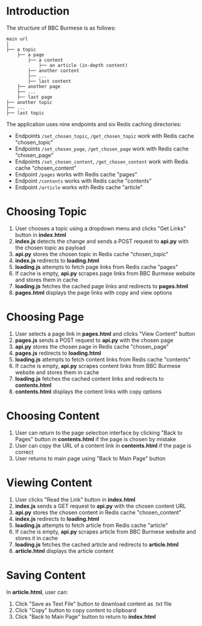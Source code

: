 Introduction
============
The structure of BBC Burmese is as follows:
```
main url
│
├── a topic
    ├── a page
        ├── a content
            ├── an article (in-depth content)
        ├── another content
        ├── ...
        ├── last content
    ├── another page
    ├── ...
    ├── last page
├── another topic
├── ...
├── last topic
```

The application uses nine endpoints and six Redis caching directories:

- Endpoints `/set_chosen_topic`, `/get_chosen_topic` work with Redis cache "chosen_topic"
- Endpoints `/set_chosen_page`, `/get_chosen_page` work with Redis cache "chosen_page"
- Endpoints `/set_chosen_content`, `/get_chosen_content` work with Redis cache "chosen_content"
- Endpoint `/pages` works with Redis cache "pages"
- Endpoint `/contents` works with Redis cache "contents"
- Endpoint `/article` works with Redis cache "article"


Choosing Topic
==============
1. User chooses a topic using a dropdown menu and clicks "Get Links" button in **index.html**
2. **index.js** detects the change and sends a POST request to **api.py** with the chosen topic as payload
3. **api.py** stores the chosen topic in Redis cache "chosen_topic"
4. **index.js** redirects to **loading.html**
5. **loading.js** attempts to fetch page links from Redis cache "pages"
6. If cache is empty, **api.py** scrapes page links from BBC Burmese website and stores them in cache
7. **loading.js** fetches the cached page links and redirects to **pages.html**
8. **pages.html** displays the page links with copy and view options


Choosing Page
=============
1. User selects a page link in **pages.html** and clicks "View Content" button
2. **pages.js** sends a POST request to **api.py** with the chosen page
3. **api.py** stores the chosen page in Redis cache "chosen_page"
4. **pages.js** redirects to **loading.html**
5. **loading.js** attempts to fetch content links from Redis cache "contents"
6. If cache is empty, **api.py** scrapes content links from BBC Burmese website and stores them in cache
7. **loading.js** fetches the cached content links and redirects to **contents.html**
8. **contents.html** displays the content links with copy options


Choosing Content
================
1. User can return to the page selection interface by clicking "Back to Pages" button in **contents.html** if the page is chosen by mistake
2. User can copy the URL of a content link in **contents.html** if the page is correct
3. User returns to main page using "Back to Main Page" button

Viewing Content
===============
1. User clicks "Read the Link" button in **index.html**
2. **index.js** sends a GET request to **api.py** with the chosen content URL
3. **api.py** stores the chosen content in Redis cache "chosen_content"
4. **index.js** redirects to **loading.html**
5. **loading.js** attempts to fetch article from Redis cache "article"
6. If cache is empty, **api.py** scrapes article from BBC Burmese website and stores it in cache
7. **loading.js** fetches the cached article and redirects to **article.html**
8. **article.html** displays the article content


Saving Content
==============
In **article.html**, user can:
1. Click "Save as Text File" button to download content as .txt file
2. Click "Copy" button to copy content to clipboard
3. Click "Back to Main Page" button to return to **index.html**
